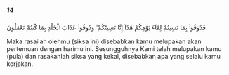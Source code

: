 ##### 14

<span class="ayah">فَذُوقُوا۟ بِمَا نَسِيتُمْ لِقَآءَ يَوْمِكُمْ هَٰذَآ إِنَّا نَسِينَٰكُمْ ۖ وَذُوقُوا۟ عَذَابَ ٱلْخُلْدِ بِمَا كُنتُمْ تَعْمَلُونَ</span>

<span class="ayah_translation">Maka rasailah olehmu (siksa ini) disebabkan kamu melupakan akan pertemuan dengan harimu ini. Sesungguhnya Kami telah melupakan kamu (pula) dan rasakanlah siksa yang kekal, disebabkan apa yang selalu kamu kerjakan.</span>
